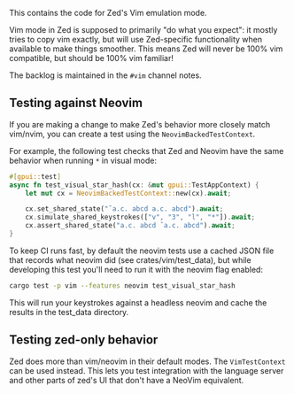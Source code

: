 This contains the code for Zed's Vim emulation mode.

Vim mode in Zed is supposed to primarily "do what you expect": it mostly tries to copy vim exactly, but will use Zed-specific functionality when available to make things smoother. This means Zed will never be 100% vim compatible, but should be 100% vim familiar!

The backlog is maintained in the `#vim` channel notes.

## Testing against Neovim

If you are making a change to make Zed's behavior more closely match vim/nvim, you can create a test using the `NeovimBackedTestContext`.

For example, the following test checks that Zed and Neovim have the same behavior when running `*` in visual mode:

```rust
#[gpui::test]
async fn test_visual_star_hash(cx: &mut gpui::TestAppContext) {
    let mut cx = NeovimBackedTestContext::new(cx).await;

    cx.set_shared_state("ˇa.c. abcd a.c. abcd").await;
    cx.simulate_shared_keystrokes(["v", "3", "l", "*"]).await;
    cx.assert_shared_state("a.c. abcd ˇa.c. abcd").await;
}
```

To keep CI runs fast, by default the neovim tests use a cached JSON file that records what neovim did (see crates/vim/test_data),
but while developing this test you'll need to run it with the neovim flag enabled:

```sh
cargo test -p vim --features neovim test_visual_star_hash
```

This will run your keystrokes against a headless neovim and cache the results in the test_data directory.

## Testing zed-only behavior

Zed does more than vim/neovim in their default modes. The `VimTestContext` can be used instead. This lets you test integration with the language server and other parts of zed's UI that don't have a NeoVim equivalent.
